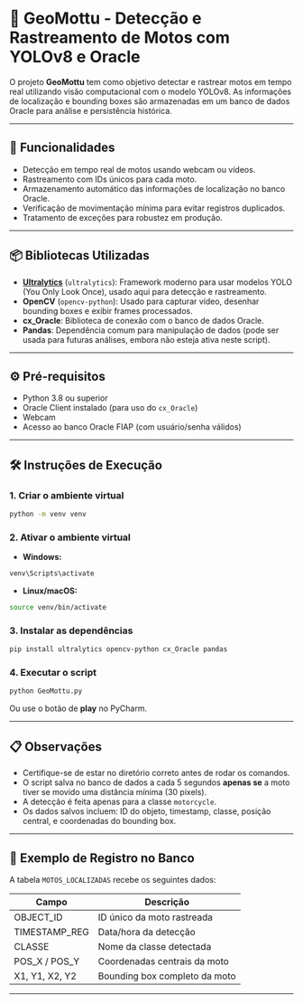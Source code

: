 
# 📍 GeoMottu - Detecção e Rastreamento de Motos com YOLOv8 e Oracle

O projeto **GeoMottu** tem como objetivo detectar e rastrear motos em tempo real utilizando visão computacional com o modelo YOLOv8. As informações de localização e bounding boxes são armazenadas em um banco de dados Oracle para análise e persistência histórica.

---

## 🚀 Funcionalidades

- Detecção em tempo real de motos usando webcam ou vídeos.
- Rastreamento com IDs únicos para cada moto.
- Armazenamento automático das informações de localização no banco Oracle.
- Verificação de movimentação mínima para evitar registros duplicados.
- Tratamento de exceções para robustez em produção.

---

## 📦 Bibliotecas Utilizadas

- **[Ultralytics](https://github.com/ultralytics/ultralytics)** (`ultralytics`): Framework moderno para usar modelos YOLO (You Only Look Once), usado aqui para detecção e rastreamento.
- **OpenCV** (`opencv-python`): Usado para capturar vídeo, desenhar bounding boxes e exibir frames processados.
- **cx_Oracle**: Biblioteca de conexão com o banco de dados Oracle.
- **Pandas**: Dependência comum para manipulação de dados (pode ser usada para futuras análises, embora não esteja ativa neste script).

---

## ⚙️ Pré-requisitos

- Python 3.8 ou superior
- Oracle Client instalado (para uso do `cx_Oracle`)
- Webcam
- Acesso ao banco Oracle FIAP (com usuário/senha válidos)

---

## 🛠️ Instruções de Execução

### 1. Criar o ambiente virtual

```bash
python -m venv venv
```

### 2. Ativar o ambiente virtual

- **Windows:**
```bash
venv\Scripts\activate
```

- **Linux/macOS:**
```bash
source venv/bin/activate
```

### 3. Instalar as dependências

```bash
pip install ultralytics opencv-python cx_Oracle pandas
```

### 4. Executar o script

```bash
python GeoMottu.py
```

Ou use o botão de **play** no PyCharm.

---

## 📋 Observações

- Certifique-se de estar no diretório correto antes de rodar os comandos.
- O script salva no banco de dados a cada 5 segundos **apenas se** a moto tiver se movido uma distância mínima (30 pixels).
- A detecção é feita apenas para a classe `motorcycle`.
- Os dados salvos incluem: ID do objeto, timestamp, classe, posição central, e coordenadas do bounding box.

---

## 💾 Exemplo de Registro no Banco

A tabela `MOTOS_LOCALIZADAS` recebe os seguintes dados:

| Campo           | Descrição                        |
|----------------|----------------------------------|
| OBJECT_ID      | ID único da moto rastreada       |
| TIMESTAMP_REG  | Data/hora da detecção            |
| CLASSE         | Nome da classe detectada         |
| POS_X / POS_Y  | Coordenadas centrais da moto     |
| X1, Y1, X2, Y2  | Bounding box completo da moto    |

---
